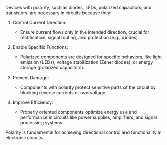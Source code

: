 Devices with polarity, such as diodes, LEDs, polarized capacitors, and transistors, are necessary in circuits because they:

1. Control Current Direction:
   - Ensure current flows only in the intended direction, crucial for rectification, signal routing, and protection (e.g., diodes).

2. Enable Specific Functions:
   - Polarized components are designed for specific behaviors, like light emission (LEDs), voltage stabilization (Zener diodes), or energy storage (polarized capacitors).

3. Prevent Damage:
   - Components with polarity protect sensitive parts of the circuit by blocking reverse currents or overvoltage.

4. Improve Efficiency:
   - Properly oriented components optimize energy use and performance in circuits like power supplies, amplifiers, and signal processing systems.

Polarity is fundamental for achieving directional control and functionality in electronic circuits.

